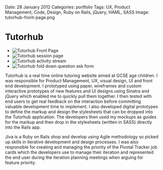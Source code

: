 Date: 28 January 2012
Categories: portfolio
Tags: UX, Product Management, Code, Design, Ruby on Rails, jQuery, HAML, SASS
Image: tutorhub-front-page.png

# Tutorhub

<div class="carousel">
  <ul class="slider" id="slider1">
    <li class="slide"><img src="/attachments/tutorhub-front-page.png" alt="Tutorhub Front Page"></li>
    <li class="slide"><img src="/attachments/tutorhub-session.png" alt="Tutorhub session page"></li>
    <li class="slide"><img src="/attachments/tutorhub-activity.png" alt="Tutorhub activity stream"></li>
    <li class="slide"><img src="/attachments/tutorhub-asker.png" alt="Tutorhub fold down question ask form"></li>
  </ul>
</div>

Tutorhub is a real time online tutoring website aimed at GCSE age children. I was responsible for Product Management, UX, visual design, UI and front end development. I prototyped using paper, wireframes and custom interactive prototypes of new features and UI designs using Sinatra and jQuery which enabled me to quickly pull them together. I then tested with end users to get real feedback on the interaction before committing valuable development time to implement. I also developed digital prototypes to define the markup and design the stylesheets that can be dropped into the Tutorhub application. The developers then used my mockups as guides for the markup and then drop in the stylesheets (written in SASS) directly into the Rails app.

Jiva is a Ruby on Rails shop and develop using Agile methodology so picked up skills in iterative development and design processes. I was also responsible for creating and managing the priority of the Pivotal Tracker job cards which the developers use to manage their iteration and represented the end user during the iteration planning meetings when arguing for feature priority. 